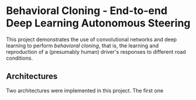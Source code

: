 # Behavioral Cloning - End-to-end Deep Learning Autonomous Steering

This project demonstrates the use of convolutional networks and deep learning to perform *behavioral cloning*, that is, the learning and reproduction of a (presumably human) driver's responses to different road conditions.

## Architectures

Two architectures were implemented in this project. The first one

